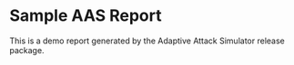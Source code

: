 
# Sample AAS Report

This is a demo report generated by the Adaptive Attack Simulator release package.
